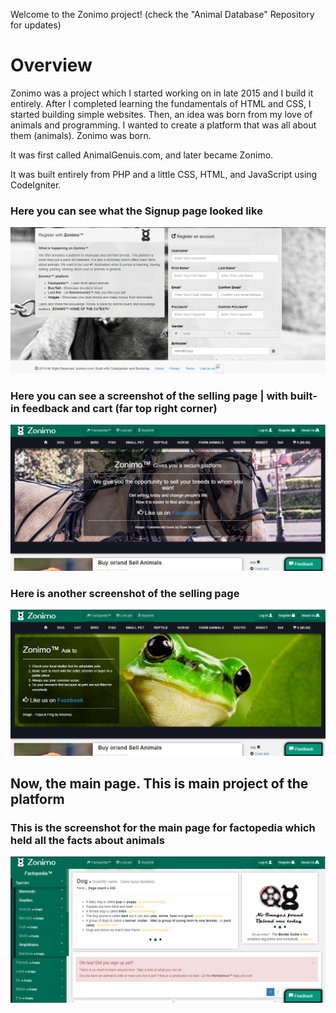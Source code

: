 Welcome to the Zonimo project! (check the "Animal Database" Repository for updates)

# Overview
Zonimo was a project which I started working on in late 2015 and I build it entirely.
After I completed learning the fundamentals of HTML and CSS, I started building simple websites.
Then, an idea was born from my love of animals and programming. I wanted to create a platform that was all about them (animals). Zonimo was born.

It was first called AnimalGenuis.com, and later became Zonimo.

It was built entirely from PHP and a little CSS, HTML, and JavaScript using CodeIgniter.

### Here you can see what the Signup page looked like
![Login to Zonimo image](https://github.com/gradikay/Zonimoold/blob/master/zonimo1.PNG)

### Here you can see a screenshot of the selling page | with built-in feedback and cart (far top right corner)
![Buy&Sell to Zonimo image](https://github.com/gradikay/Zonimoold/blob/master/zonimo2.PNG) 

### Here is another screenshot of the selling page
![Buy&Sell to Zonimo image](https://github.com/gradikay/Zonimoold/blob/master/zonimo3.PNG)

## Now, the main page. This is main project of the platform
### This is the screenshot for the main page for factopedia which held all the facts about animals
![Buy&Sell to Zonimo image](https://github.com/gradikay/Zonimoold/blob/master/zonimo4.PNG)
